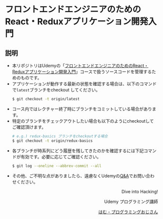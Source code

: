 # フロントエンドエンジニアのためのReact・Reduxアプリケーション開発入門

## 説明

* 本リポジトリはUdemyの「[フロントエンドエンジニアのためのReact・Reduxアプリケーション開発入門](https://www.udemy.com/react-application-development/?couponCode=GITHUB-REPO-README)」コースで扱うソースコードを管理するためのものです。
* アプリケーションが動作する最新の状態を確認する場合は、以下のコマンドで`latest`ブランチをcheckout してください。
    ```bash
    $ git checkout -t origin/latest
    ```
* コース内ではレクチャー終了時にブランチをコミットしている場合があります。
* 特定のブランチをチェックアウトしたい場合も以下のようにcheckoutしてご確認頂けます。
    ```bash
    # e.g.) redux-basics ブランチをcheckoutする場合
    $ git checkout -t origin/redux-basics
    ```
* 各ブランチが時系列にどう履歴を残してきたのかを確認するには下記コマンドが有効です。必要に応じてご確認ください。
    ```bash
    $ git log --oneline --abbrev-commit --all
    ```
* その他、ご不明な点がありましたら、遠慮なくUdemyの[Q&A](https://www.udemy.com/react-application-development/learn/v4/questions)でお問い合わせください。

<div align='right'>
Dive into Hacking!

Udemy プログラミング講師

[はむ - プログラミングおじさん](https://www.udemy.com/user/76100880-5658-4a37-be77-5525d39a4726/)
</div>
